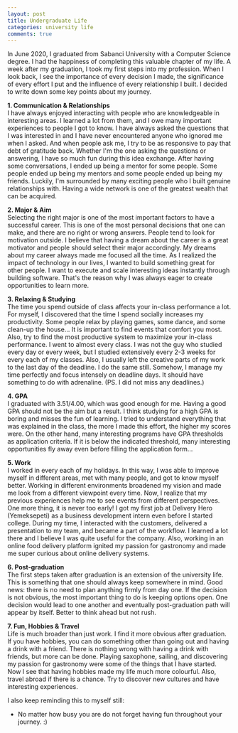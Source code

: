 ```yaml
---
layout: post
title: Undergraduate Life
categories: university life
comments: true
---
```


In June 2020, I graduated from Sabanci University with a Computer Science degree. I had the happiness of completing this valuable chapter of my life. 
A week after my graduation, I took my first steps into my profession. When I look back, I see the importance of every decision I made, 
the significance of every effort I put and the influence of every relationship I built. I decided to write down some key points about my journey.

**1. Communication & Relationships**  
I have always enjoyed interacting with people who are knowledgeable in interesting areas. I learned a lot from them, and I owe many important experiences to people I got to know. I have always asked the questions that I was interested in and I have never encountered anyone who ignored me when I asked. And when people ask me, 
I try to be as responsive to pay that debt of gratitude back. Whether I'm the one asking the questions or answering, I have so much fun during this idea exchange. 
After having some conversations, I ended up being a mentor for some people. Some people ended up being my mentors and some people ended up being my friends. 
Luckily, I'm surrounded by many exciting people who I built genuine relationships with. Having a wide network is one of the greatest wealth that can be acquired.  

**2. Major & Aim**  
Selecting the right major is one of the most important factors to have a successful career. This is one of the most personal decisions that one can make, 
and there are no right or wrong answers. People tend to look for motivation outside. I believe that having a dream about the career is a great motivator and 
people should select their major accordingly. My dreams about my career always made me focused all the time. As I realized the impact of technology in our lives, 
I wanted to build something great for other people. I want to execute and scale interesting ideas instantly through building software. 
That's the reason why I was always eager to create opportunities to learn more.

**3. Relaxing & Studying**  
The time you spend outside of class affects your in-class performance a lot. For myself, I discovered that the time I spend socially increases my productivity. 
Some people relax by playing games, some dance, and some clean-up the house... It is important to find events that comfort you most. Also, try to find the most 
productive system to maximize your in-class performance. I went to almost every class. I was not the guy who studied every day or every week, 
but I studied extensively every 2-3 weeks for every each of my classes. Also, I usually left the creative parts of my work to the last day of the deadline. 
I do the same still. Somehow, I manage my time perfectly and focus intensely on deadline days. It should have something to do with adrenaline. (PS. I did not miss any deadlines.)

**4. GPA**  
I graduated with 3.51/4.00, which was good enough for me. Having a good GPA should not be the aim but a result. I think studying for a high GPA is boring and 
misses the fun of learning. I tried to understand everything that was explained in the class, the more I made this effort, the higher my scores were. 
On the other hand, many interesting programs have GPA thresholds as application criteria. If it is below the indicated threshold, 
many interesting opportunities fly away even before filling the application form...

**5. Work**  
I worked in every each of my holidays.  In this way, I was able to improve myself in different areas, met with many people, and got to know myself better. 
Working in different environments broadened my vision and made me look from a different viewpoint every time. 
Now, I realize that my previous experiences help me to see events from different perspectives. One more thing, it is never too early! 
I got my first job at Delivery Hero (Yemeksepeti) as a business development intern even before I started college. 
During my time, I interacted with the customers, delivered a presentation to my team, and became a part of the workflow. 
I learned a lot there and I believe I was quite useful for the company. Also, working in an online food delivery platform ignited my passion for gastronomy 
and made me super curious about online delivery systems.

**6. Post-graduation**  
The first steps taken after graduation is an extension of the university life. This is something that one should always keep somewhere in mind. 
Good news: there is no need to plan anything firmly from day one. If the decision is not obvious, the most important thing to do is keeping options open. 
One decision would lead to one another and eventually post-graduation path will appear by itself. Better to think ahead but not rush. 

**7. Fun, Hobbies & Travel**  
Life is much broader than just work. I find it more obvious after graduation. If you have hobbies, you can do something other than going out and having a drink with a friend. 
There is nothing wrong with having a drink with friends, but more can be done. Playing saxophone, sailing, and discovering my passion for gastronomy were some of the things that 
I have started. Now I see that having hobbies made my life much more colourful. Also, travel abroad if there is a chance. Try to discover new cultures and have 
interesting experiences.

I also keep reminding this to myself still: 
- No matter how busy you are do not forget having fun throughout your journey. :)
